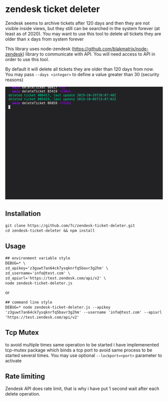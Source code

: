 # zendesk ticket deleter

Zendesk seems to archive tickets after 120 days and then they are not visible inside views, but they still can be searched in the system forever (at least as of 2020). You may want to use this tool to delete all tickets they are older than x days from system forever

This library uses node-zendesk (https://github.com/blakmatrix/node-zendesk) library to communicate with API. You will need access to API in order to use this tool.


By default it will delete all tickets they are older than 120 days from now. You may pass `--days <integer>` to define a value greater than 30 (security reasons)


![demo](demo.gif)

## Installation
```
git clone https://github.com/7c/zendesk-ticket-deleter.git
cd zendesk-ticket-deleter && npm install
```

## Usage
```
## environment variable style
DEBUG=* \
zd_apikey='z3guwt7an64ck7ysqknrfq5bavr3g2hm' \
zd_username='info@test.com' \
zd_apiurl='https://test.zendesk.com/api/v2' \
node zendesk-ticket-deleter.js 
```

or

```
## command line style
DEBUG=* node zendesk-ticket-deleter.js --apikey 'z3guwt7an64ck7ysqknrfq5bavr3g2hm' --username 'info@test.com' --apiurl 'https://test.zendesk.com/api/v2'
```

## Tcp Mutex
to avoid multiple times same operation to be started i have implemenented tcp-mutex package which binds a tcp port to avoid same process to be started several times. You may use optional `--lockport=<port>` parameter to activate

## Rate limiting
Zendesk API does rate limit, that is why i have put 1 second wait after each delete operation.